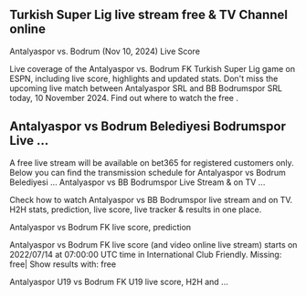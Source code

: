 ## Turkish Super Lig live stream free & TV Channel online

Antalyaspor vs. Bodrum (Nov 10, 2024) Live Score

Live coverage of the Antalyaspor vs. Bodrum FK Turkish Super Lig game on ESPN, including live score, highlights and updated stats.
Don't miss the upcoming live match between Antalyaspor SRL and BB Bodrumspor SRL today, 10 November 2024. Find out where to watch the free .

## Antalyaspor vs Bodrum Belediyesi Bodrumspor Live ...

A free live stream will be available on bet365 for registered customers only. Below you can find the transmission schedule for Antalyaspor vs Bodrum Belediyesi ...
Antalyaspor vs BB Bodrumspor Live Stream & on TV ...

Check how to watch Antalyaspor vs BB Bodrumspor live stream and on TV. H2H stats, prediction, live score, live tracker & results in one place.

Antalyaspor vs Bodrum FK live score, prediction

Antalyaspor vs Bodrum FK live score (and video online live stream) starts on 2022/07/14 at 07:00:00 UTC time in International Club Friendly.
Missing: free| Show results with: free

Antalyaspor U19 vs Bodrum FK U19 live score, H2H and ...